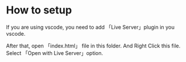 # How to setup

If you are using vscode, you need to add 「Live Server」plugin in you vscode.

After that, open 「index.html」 file in this folder. And Right Click this file. Select 「Open with Live Server」option.
